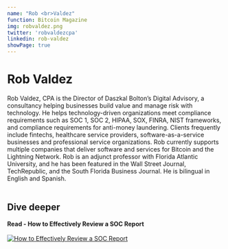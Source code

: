 ```yaml
---
name: "Rob <br>Valdez"
function: Bitcoin Magazine
img: robvaldez.png
twitter: 'robvaldezcpa'
linkedin: rob-valdez
showPage: true
---
```


# Rob Valdez
 
Rob Valdez, CPA is the Director of Daszkal Bolton’s Digital Advisory, a consultancy helping businesses build value and manage risk with technology.  He helps technology-driven organizations meet compliance requirements such as SOC 1, SOC 2, HIPAA, SOX, FINRA, NIST frameworks, and compliance requirements for anti-money laundering.  Clients frequently include fintechs, healthcare service providers, software-as-a-service businesses and professional service organizations. Rob currently supports multiple companies that deliver software and services for Bitcoin and the Lightning Network. Rob is an adjunct professor with Florida Atlantic University, and he has been featured in the Wall Street Journal, TechRepublic, and the South Florida Business Journal. He is bilingual in English and Spanish.
<br><br>

## Dive deeper


<div class="grid grid-cols-2 gap-5">
<div class="p-3 my-2">

**Read - How to Effectively Review a SOC Report**  <br><br>
[![How to Effectively Review a SOC Report](/2022/content/rob1.png)](https://www.youtube.com/watch?v=ydOwi0N8p74/)
</div>

</div>

<br>




